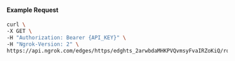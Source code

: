 <!-- Code generated for API Clients. DO NOT EDIT. -->

#### Example Request

```bash
curl \
-X GET \
-H "Authorization: Bearer {API_KEY}" \
-H "Ngrok-Version: 2" \
https://api.ngrok.com/edges/https/edghts_2arwbdaMHKPVQvmsyFvaIRZoKiQ/routes/edghtsrt_2arwbkqtRXcL94APrxSbq5Baj7e/compression
```
